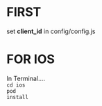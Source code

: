 
# FIRST
set <b>client_id</b> in config/config.js

# FOR IOS
In Terminal....<br>
<code>cd ios</code><br>
<code>pod install</code>

